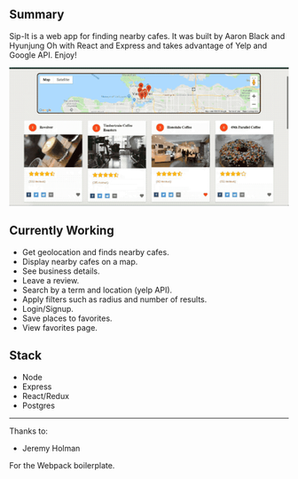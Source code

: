 ## Summary

Sip-It is a web app for finding nearby cafes. It was built by Aaron Black and Hyunjung Oh with React and Express and takes advantage of Yelp and Google API. Enjoy!

![alt tag](https://github.com/ab218/sipit/blob/master/src/Images/sip-it.gif)

## Currently Working
- Get geolocation and finds nearby cafes.
- Display nearby cafes on a map.
- See business details.
- Leave a review.
- Search by a term and location (yelp API).
- Apply filters such as radius and number of results.
- Login/Signup.
- Save places to favorites.
- View favorites page.

## Stack
- Node
- Express
- React/Redux
- Postgres

---

Thanks to:

* Jeremy Holman

For the Webpack boilerplate.

